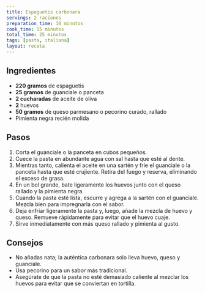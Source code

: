 ```yaml
---
title: Espaguetis carbonara
servings: 2 raciones
preparation_time: 10 minutos
cook_time: 15 minutos
total_time: 25 minutos
tags: [pasta, italiana]
layout: receta
---
```


## Ingredientes

- **220 gramos** de espaguetis
- **25 gramos** de guanciale o panceta
- **2 cucharadas** de aceite de oliva
- **2** huevos
- **50 gramos** de queso parmesano o pecorino curado, rallado
- Pimienta negra recién molida

## Pasos

1. Corta el guanciale o la panceta en cubos pequeños.
2. Cuece la pasta en abundante agua con sal hasta que esté al dente.
3. Mientras tanto, calienta el aceite en una sartén y fríe el guanciale o la panceta hasta que esté crujiente. Retira del fuego y reserva, eliminando el exceso de grasa.
4. En un bol grande, bate ligeramente los huevos junto con el queso rallado y la pimienta negra.
5. Cuando la pasta esté lista, escurre y agrega a la sartén con el guanciale. Mezcla bien para impregnarla con el sabor.
6. Deja enfriar ligeramente la pasta y, luego, añade la mezcla de huevo y queso. Remueve rápidamente para evitar que el huevo cuaje.
7. Sirve inmediatamente con más queso rallado y pimienta al gusto.

## Consejos

- No añadas nata; la auténtica carbonara solo lleva huevo, queso y guanciale.
- Usa pecorino para un sabor más tradicional.
- Asegúrate de que la pasta no esté demasiado caliente al mezclar los huevos para evitar que se conviertan en tortilla.
